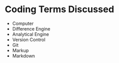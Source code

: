 # Coding Terms Discussed

- Computer
- Difference Engine
- Analytical Engine
- Version Control
- Git
- Markup
- Markdown